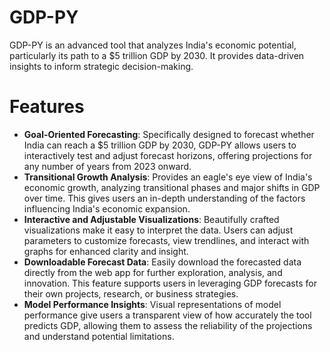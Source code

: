# GDP-PY

GDP-PY is an advanced tool that analyzes India's economic potential, particularly its path to a $5 trillion GDP by 2030. It provides data-driven insights to inform strategic decision-making.

# Features

- **Goal-Oriented Forecasting**: Specifically designed to forecast whether India can reach a $5 trillion GDP by 2030, GDP-PY allows users to interactively test and adjust forecast horizons, offering projections for any number of years from 2023 onward.
- **Transitional Growth Analysis**: Provides an eagle's eye view of India's economic growth, analyzing transitional phases and major shifts in GDP over time. This gives users an in-depth understanding of the factors influencing India's economic expansion.
- **Interactive and Adjustable Visualizations**: Beautifully crafted visualizations make it easy to interpret the data. Users can adjust parameters to customize forecasts, view trendlines, and interact with graphs for enhanced clarity and insight.
- **Downloadable Forecast Data**: Easily download the forecasted data directly from the web app for further exploration, analysis, and innovation. This feature supports users in leveraging GDP forecasts for their own projects, research, or business strategies.
- **Model Performance Insights**: Visual representations of model performance give users a transparent view of how accurately the tool predicts GDP, allowing them to assess the reliability of the projections and understand potential limitations.

